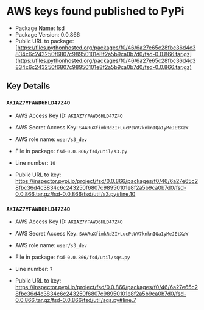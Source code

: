 # AWS keys found published to PyPi

* Package Name: fsd
* Package Version: 0.0.866
* Public URL to package: [https://files.pythonhosted.org/packages/f0/46/6a27e65c28fbc36d4c3834c6c243250f6807c98950101e8f2a5b9ca0b7d0/fsd-0.0.866.tar.gz](https://files.pythonhosted.org/packages/f0/46/6a27e65c28fbc36d4c3834c6c243250f6807c98950101e8f2a5b9ca0b7d0/fsd-0.0.866.tar.gz)

## Key Details

### `AKIAZ7YFAWD6HLD47Z4O`

* AWS Access Key ID: `AKIAZ7YFAWD6HLD47Z4O`
* AWS Secret Access Key: `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` 
* AWS role name: `user/s3_dev`
* File in package: `fsd-0.0.866/fsd/util/s3.py`
* Line number: `10`

* Public URL to key: https://inspector.pypi.io/project/fsd/0.0.866/packages/f0/46/6a27e65c28fbc36d4c3834c6c243250f6807c98950101e8f2a5b9ca0b7d0/fsd-0.0.866.tar.gz/fsd-0.0.866/fsd/util/s3.py#line.10



### `AKIAZ7YFAWD6HLD47Z4O`

* AWS Access Key ID: `AKIAZ7YFAWD6HLD47Z4O`
* AWS Secret Access Key: `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` 
* AWS role name: `user/s3_dev`
* File in package: `fsd-0.0.866/fsd/util/sqs.py`
* Line number: `7`

* Public URL to key: https://inspector.pypi.io/project/fsd/0.0.866/packages/f0/46/6a27e65c28fbc36d4c3834c6c243250f6807c98950101e8f2a5b9ca0b7d0/fsd-0.0.866.tar.gz/fsd-0.0.866/fsd/util/sqs.py#line.7


